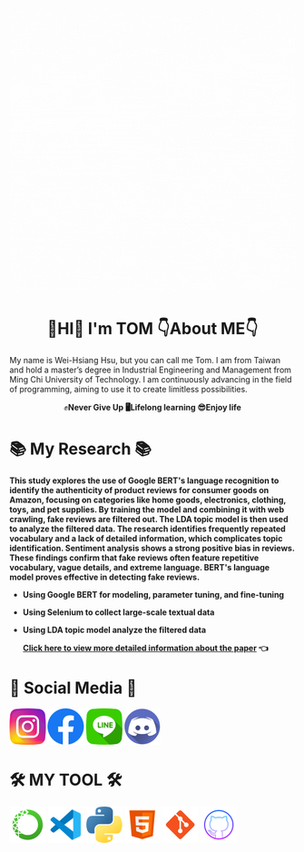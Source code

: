 ![](images/Hello.gif)

# <h1 align="center"> 👋HI👋  **I'm  TOM**  👇About ME👇
My name is Wei-Hsiang Hsu, but you can call me Tom. I am from Taiwan and hold a master’s degree in Industrial Engineering and Management from Ming Chi University of Technology. I am continuously advancing in the field of programming, aiming to use it to create limitless possibilities.  
<p align="center"> ✊<b>Never Give Up<b>   🖥<b>Lifelong learning<b>   😎<b>Enjoy life<b>

# 📚 My Research 📚
This study explores the use of **Google BERT's** language recognition to identify the authenticity of product reviews for consumer goods on Amazon, focusing on categories like home goods, electronics, clothing, toys, and pet supplies. By training the model and combining it with web crawling, fake reviews are filtered out. The **LDA topic model** is then used to analyze the filtered data. The research identifies frequently repeated vocabulary and a lack of detailed information, which complicates topic identification. Sentiment analysis shows a strong positive bias in reviews. These findings confirm that fake reviews often feature repetitive vocabulary, vague details, and extreme language. BERT's language model proves effective in detecting fake reviews.  
- Using **Google BERT** for **modeling**, **parameter tuning**, and **fine-tuning**
- Using **Selenium** to collect large-scale textual data
- Using **LDA topic** model analyze the filtered data

  [Click here to view more detailed information about the paper](https://ndltd.ncl.edu.tw/cgi-bin/gs32/gsweb.cgi/ccd=c96D7P/record?r1=21&h1=0) 👈

# 🤙 Social Media 🤙
[![](images/instagram.png)](https://www.instagram.com/hiiamagoodguy/) 
[![](images/facebook.png)](https://www.facebook.com/xu.w.xiang.77) 
[![](images/line.png)](https://line.me/ti/p/sVGIN-r6h8) 
[![](images/discord.png)](https://discordapp.com/users/1180464720478744576)

# 🛠 MY TOOL 🛠
![](images/anaconda.png) ![](images/vscode.png) ![](images/python.png) ![](images/html.png) ![](images/git.png) ![](images/github.png)
